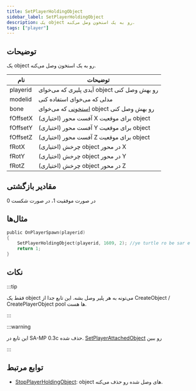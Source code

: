 ```yaml
---
title: SetPlayerHoldingObject
sidebar_label: SetPlayerHoldingObject
description: یک object رو به یک استخون وصل می‌کنه.
tags: ["player"]
---
```


## توضیحات

یک object رو به یک استخون وصل می‌کنه.

| نام      | توضیحات                                                      |
| -------- | ------------------------------------------------------------ |
| playerid | آیدی پلیری که می‌خوای object رو بهش وصل کنی                   |
| modelid  | مدلی که می‌خوای استفاده کنی                                  |
| bone     | [استخونی](../resources/boneid) که می‌خوای object رو بهش وصل کنی |
| fOffsetX | (اختیاری) آفست محور X برای موقعیت object                      |
| fOffsetY | (اختیاری) آفست محور Y برای موقعیت object                      |
| fOffsetZ | (اختیاری) آفست محور Z برای موقعیت object                      |
| fRotX    | (اختیاری) چرخش object در محور X                               |
| fRotY    | (اختیاری) چرخش object در محور Y                               |
| fRotZ    | (اختیاری) چرخش object در محور Z                               |

## مقادیر بازگشتی

در صورت موفقیت 1، در صورت شکست 0

## مثال‌ها

```c
public OnPlayerSpawn(playerid)
{
    SetPlayerHoldingObject(playerid, 1609, 2); //ye turtle ro be sar e player vasl kon!
    return 1;
}
```

## نکات

:::tip

فقط یک object می‌تونه به هر پلیر وصل بشه. این تابع جدا از CreateObject / CreatePlayerObject pool ها هست.

:::

:::warning

این تابع در SA-MP 0.3c حذف شده. [SetPlayerAttachedObject](SetPlayerAttachedObject) رو ببین

:::

## توابع مرتبط

- [StopPlayerHoldingObject](StopPlayerHoldingObject): object های وصل شده رو حذف می‌کنه.